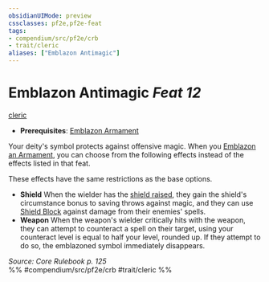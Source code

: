```yaml
---
obsidianUIMode: preview
cssclasses: pf2e,pf2e-feat
tags:
- compendium/src/pf2e/crb
- trait/cleric
aliases: ["Emblazon Antimagic"]
---
```

# Emblazon Antimagic  *Feat 12*  
[cleric](rules/traits/cleric.md "Cleric Class Trait")  

- **Prerequisites**: [Emblazon Armament](compendium/feats/emblazon-armament.md)

Your deity's symbol protects against offensive magic. When you [Emblazon an Armament](compendium/feats/emblazon-armament.md), you can choose from the following effects instead of the effects listed in that feat.

These effects have the same restrictions as the base options.

- **Shield** When the wielder has the [shield raised](rules/actions/raise-a-shield.md), they gain the shield's circumstance bonus to saving throws against magic, and they can use [Shield Block](compendium/feats/shield-block.md) against damage from their enemies' spells.
- **Weapon** When the weapon's wielder critically hits with the weapon, they can attempt to counteract a spell on their target, using your counteract level is equal to half your level, rounded up. If they attempt to do so, the emblazoned symbol immediately disappears.

*Source: Core Rulebook p. 125*  
%% #compendium/src/pf2e/crb #trait/cleric %%
